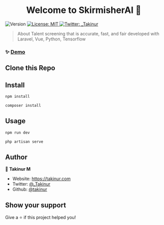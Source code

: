 <h1 align="center">Welcome to SkirmisherAI 👋</h1>
<p>
  <img alt="Version" src="https://img.shields.io/badge/version-0.1.0-green.svg?cacheSeconds=2592000" />
  <a href="#" target="_blank">
    <img alt="License: MIT" src="https://img.shields.io/badge/License-MIT-purple.svg" />
  </a>
  <a href="https://twitter.com/_Takinur" target="_blank">
    <img alt="Twitter: _Takinur" src="https://img.shields.io/twitter/follow/_Takinur.svg?style=social" />
  </a>
</p>

> About
Talent screening that is accurate, fast, and fair developed with Laravel, Vue, Python, Tensorflow
### ✨ [Demo](https://takinur.github.io/)

## Clone this Repo

## Install

```sh
npm install
```

```sh
composer install
```

## Usage

```sh
npm run dev
```

```sh
php artisan serve
```

## Author

👤 **Takinur M**

* Website: https://takinur.com
* Twitter: [@\_Takinur](https://twitter.com/\_Takinur)
* Github: [@takinur](https://github.com/takinur)

## Show your support

Give a ⭐️ if this project helped you!
